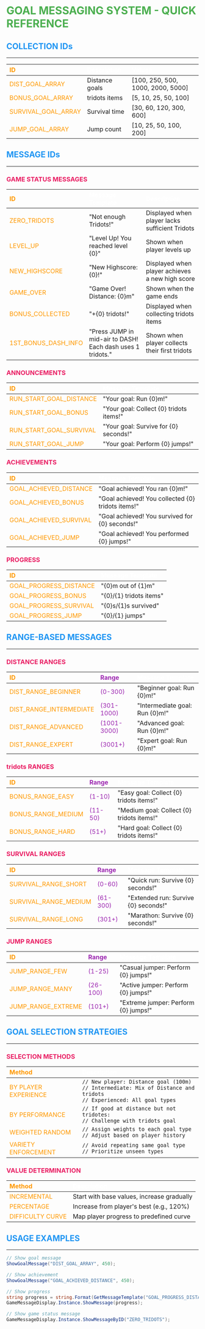 # <span style="color:#4CAF50;">GOAL MESSAGING SYSTEM - QUICK REFERENCE</span>

## <span style="color:#2196F3;">COLLECTION IDs</span>
---------------------------------------

| <span style="color:#FF9800;">ID</span> | <span style="color:#FFFFFF;">Description</span> | <span style="color:#FFFFFF;">Values</span> |
|:---|:---|:---|
| <span style="color:#FF9800;">DIST_GOAL_ARRAY</span> | Distance goals | [100, 250, 500, 1000, 2000, 5000] |
| <span style="color:#FF9800;">BONUS_GOAL_ARRAY</span> | tridots items | [5, 10, 25, 50, 100] |
| <span style="color:#FF9800;">SURVIVAL_GOAL_ARRAY</span> | Survival time | [30, 60, 120, 300, 600] |
| <span style="color:#FF9800;">JUMP_GOAL_ARRAY</span> | Jump count | [10, 25, 50, 100, 200] |


## <span style="color:#2196F3;">MESSAGE IDs</span>
---------------------------------------

### <span style="color:#E91E63;">GAME STATUS MESSAGES</span>

| <span style="color:#FF9800;">ID</span> | <span style="color:#FFFFFF;">Message Template</span> | <span style="color:#FFFFFF;">Description</span> |
|:---|:---|:---|
| <span style="color:#FF9800;">ZERO_TRIDOTS</span> | "Not enough Tridots!" | Displayed when player lacks sufficient Tridots |
| <span style="color:#FF9800;">LEVEL_UP</span> | "Level Up! You reached level {0}" | Shown when player levels up |
| <span style="color:#FF9800;">NEW_HIGHSCORE</span> | "New Highscore: {0}!" | Displayed when player achieves a new high score |
| <span style="color:#FF9800;">GAME_OVER</span> | "Game Over! Distance: {0}m" | Shown when the game ends |
| <span style="color:#FF9800;">BONUS_COLLECTED</span> | "+{0} tridots!" | Displayed when collecting tridots items |
| <span style="color:#FF9800;">1ST_BONUS_DASH_INFO</span> | "Press JUMP in mid-air to DASH! Each dash uses 1 tridots." | Shown when player collects their first tridots |

### <span style="color:#E91E63;">ANNOUNCEMENTS</span>

| <span style="color:#FF9800;">ID</span> | <span style="color:#FFFFFF;">Message Template</span> |
|:---|:---|
| <span style="color:#FF9800;">RUN_START_GOAL_DISTANCE</span> | "Your goal: Run {0}m!" |
| <span style="color:#FF9800;">RUN_START_GOAL_BONUS</span> | "Your goal: Collect {0} tridots items!" |
| <span style="color:#FF9800;">RUN_START_GOAL_SURVIVAL</span> | "Your goal: Survive for {0} seconds!" |
| <span style="color:#FF9800;">RUN_START_GOAL_JUMP</span> | "Your goal: Perform {0} jumps!" |

### <span style="color:#E91E63;">ACHIEVEMENTS</span>

| <span style="color:#FF9800;">ID</span> | <span style="color:#FFFFFF;">Message Template</span> |
|:---|:---|
| <span style="color:#FF9800;">GOAL_ACHIEVED_DISTANCE</span> | "Goal achieved! You ran {0}m!" |
| <span style="color:#FF9800;">GOAL_ACHIEVED_BONUS</span> | "Goal achieved! You collected {0} tridots items!" |
| <span style="color:#FF9800;">GOAL_ACHIEVED_SURVIVAL</span> | "Goal achieved! You survived for {0} seconds!" |
| <span style="color:#FF9800;">GOAL_ACHIEVED_JUMP</span> | "Goal achieved! You performed {0} jumps!" |

### <span style="color:#E91E63;">PROGRESS</span>

| <span style="color:#FF9800;">ID</span> | <span style="color:#FFFFFF;">Message Template</span> |
|:---|:---|
| <span style="color:#FF9800;">GOAL_PROGRESS_DISTANCE</span> | "{0}m out of {1}m" |
| <span style="color:#FF9800;">GOAL_PROGRESS_BONUS</span> | "{0}/{1} tridots items" |
| <span style="color:#FF9800;">GOAL_PROGRESS_SURVIVAL</span> | "{0}s/{1}s survived" |
| <span style="color:#FF9800;">GOAL_PROGRESS_JUMP</span> | "{0}/{1} jumps" |


## <span style="color:#2196F3;">RANGE-BASED MESSAGES</span>
---------------------------------------

### <span style="color:#E91E63;">DISTANCE RANGES</span>

| <span style="color:#FF9800;">ID</span> | <span style="color:#9C27B0;">Range</span> | <span style="color:#FFFFFF;">Message Template</span> |
|:---|:---|:---|
| <span style="color:#FF9800;">DIST_RANGE_BEGINNER</span> | <span style="color:#9C27B0;">(0-300)</span> | "Beginner goal: Run {0}m!" |
| <span style="color:#FF9800;">DIST_RANGE_INTERMEDIATE</span> | <span style="color:#9C27B0;">(301-1000)</span> | "Intermediate goal: Run {0}m!" |
| <span style="color:#FF9800;">DIST_RANGE_ADVANCED</span> | <span style="color:#9C27B0;">(1001-3000)</span> | "Advanced goal: Run {0}m!" |
| <span style="color:#FF9800;">DIST_RANGE_EXPERT</span> | <span style="color:#9C27B0;">(3001+)</span> | "Expert goal: Run {0}m!" |

### <span style="color:#E91E63;">tridots RANGES</span>

| <span style="color:#FF9800;">ID</span> | <span style="color:#9C27B0;">Range</span> | <span style="color:#FFFFFF;">Message Template</span> |
|:---|:---|:---|
| <span style="color:#FF9800;">BONUS_RANGE_EASY</span> | <span style="color:#9C27B0;">(1-10)</span> | "Easy goal: Collect {0} tridots items!" |
| <span style="color:#FF9800;">BONUS_RANGE_MEDIUM</span> | <span style="color:#9C27B0;">(11-50)</span> | "Medium goal: Collect {0} tridots items!" |
| <span style="color:#FF9800;">BONUS_RANGE_HARD</span> | <span style="color:#9C27B0;">(51+)</span> | "Hard goal: Collect {0} tridots items!" |

### <span style="color:#E91E63;">SURVIVAL RANGES</span>

| <span style="color:#FF9800;">ID</span> | <span style="color:#9C27B0;">Range</span> | <span style="color:#FFFFFF;">Message Template</span> |
|:---|:---|:---|
| <span style="color:#FF9800;">SURVIVAL_RANGE_SHORT</span> | <span style="color:#9C27B0;">(0-60)</span> | "Quick run: Survive {0} seconds!" |
| <span style="color:#FF9800;">SURVIVAL_RANGE_MEDIUM</span> | <span style="color:#9C27B0;">(61-300)</span> | "Extended run: Survive {0} seconds!" |
| <span style="color:#FF9800;">SURVIVAL_RANGE_LONG</span> | <span style="color:#9C27B0;">(301+)</span> | "Marathon: Survive {0} seconds!" |

### <span style="color:#E91E63;">JUMP RANGES</span>

| <span style="color:#FF9800;">ID</span> | <span style="color:#9C27B0;">Range</span> | <span style="color:#FFFFFF;">Message Template</span> |
|:---|:---|:---|
| <span style="color:#FF9800;">JUMP_RANGE_FEW</span> | <span style="color:#9C27B0;">(1-25)</span> | "Casual jumper: Perform {0} jumps!" |
| <span style="color:#FF9800;">JUMP_RANGE_MANY</span> | <span style="color:#9C27B0;">(26-100)</span> | "Active jumper: Perform {0} jumps!" |
| <span style="color:#FF9800;">JUMP_RANGE_EXTREME</span> | <span style="color:#9C27B0;">(101+)</span> | "Extreme jumper: Perform {0} jumps!" |


## <span style="color:#2196F3;">GOAL SELECTION STRATEGIES</span>
---------------------------------------

### <span style="color:#E91E63;">SELECTION METHODS</span>

| <span style="color:#FF9800;">Method</span> | <span style="color:#FFFFFF;">Description</span> |
|:---|:---|
| <span style="color:#FF9800;">BY PLAYER EXPERIENCE</span> | ```// New player: Distance goal (100m)```<br>```// Intermediate: Mix of Distance and tridots```<br>```// Experienced: All goal types``` |
| <span style="color:#FF9800;">BY PERFORMANCE</span> | ```// If good at distance but not tridotes:```<br>```// Challenge with tridots goal``` |
| <span style="color:#FF9800;">WEIGHTED RANDOM</span> | ```// Assign weights to each goal type```<br>```// Adjust based on player history``` |
| <span style="color:#FF9800;">VARIETY ENFORCEMENT</span> | ```// Avoid repeating same goal type```<br>```// Prioritize unseen types``` |

### <span style="color:#E91E63;">VALUE DETERMINATION</span>

| <span style="color:#FF9800;">Method</span> | <span style="color:#FFFFFF;">Description</span> |
|:---|:---|
| <span style="color:#FF9800;">INCREMENTAL</span> | Start with base values, increase gradually |
| <span style="color:#FF9800;">PERCENTAGE</span> | Increase from player's best (e.g., 120%) |
| <span style="color:#FF9800;">DIFFICULTY CURVE</span> | Map player progress to predefined curve |


## <span style="color:#2196F3;">USAGE EXAMPLES</span>
---------------------------------------

```csharp
// Show goal message
ShowGoalMessage("DIST_GOAL_ARRAY", 450);

// Show achievement
ShowGoalMessage("GOAL_ACHIEVED_DISTANCE", 450);

// Show progress
string progress = string.Format(GetMessageTemplate("GOAL_PROGRESS_DISTANCE"), 300, 500);
GameMessageDisplay.Instance.ShowMessage(progress);

// Show game status message
GameMessageDisplay.Instance.ShowMessageByID("ZERO_TRIDOTS");
```

<!-- 
COLOR SCHEME:
- Main Titles: #4CAF50 (Green)
- Section Headers: #2196F3 (Blue)
- Categories: #E91E63 (Pink)
- IDs/Keys: #FF9800 (Orange)
- Ranges/Values: #9C27B0 (Purple)
- Text: #FFFFFF (White)
--> 
